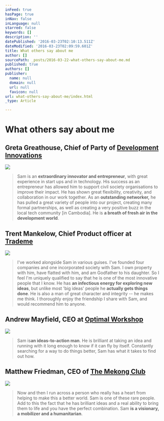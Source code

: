 ```yaml
---
inFeed: true
hasPage: true
inNav: false
inLanguage: null
starred: false
keywords: []
description: ''
datePublished: '2016-03-23T02:10:13.511Z'
dateModified: '2016-03-23T02:09:59.601Z'
title: What others say about me
author: []
sourcePath: _posts/2016-03-22-what-others-say-about-me.md
published: true
authors: []
publisher:
  name: null
  domain: null
  url: null
  favicon: null
url: what-others-say-about-me/index.html
_type: Article

---
```

# What others say about me

## Greta Greathouse, Chief of Party of [Development Innovations][0]
![](https://the-grid-user-content.s3-us-west-2.amazonaws.com/190cef47-9ecd-4472-9c67-1e98cc385f33.jpg)

> Sam is an **extraordinary innovator and entrepreneur**, with great experience in start ups and in technology. His success as an entrepreneur has allowed him to support civil society organisations to improve their impact. He has shown great flexibility, creativity, and collaboration in our work together. As an **outstanding networker,** he has pulled a great variety of people into our project, creating many formal partnerships, as well as creating a very positive buzz in the local tech community \[in Cambodia\]. He is **a breath of fresh air in the development world**.

## Trent Mankelow, Chief Product officer at [Trademe][1]
![](https://the-grid-user-content.s3-us-west-2.amazonaws.com/0b0b7b6f-c4d8-42ee-8b62-951b599514dd.jpg)

> I've worked alongside Sam in various guises. I've founded four companies and one incorporated society with Sam. I own property with him, have flatted with him, and am Godfather to his daughter. So I feel I'm uniquely qualified to say that he is one of the most innovative people that I know. He has **an infectious energy for exploring new ideas**, but unlike most 'big ideas' people he **actually gets things done**. He is also a man of great character and integrity -- he makes me think. I thoroughly enjoy the friendship I share with Sam, and would recommend him to anyone.

## Andrew Mayfield, CEO at [Optimal Workshop][2]
![](https://the-grid-user-content.s3-us-west-2.amazonaws.com/1c59a62b-7d34-4f16-a082-b585068cfbad.jpg)

> Sam is**an ideas-to-action man**. He is brilliant at taking an idea and running with it long enough to know if it can fly by itself. Constantly searching for a way to do things better, Sam has what it takes to find out how.

## Matthew Friedman, CEO of [The Mekong Club][3]
![](https://the-grid-user-content.s3-us-west-2.amazonaws.com/52d351d7-3b69-4656-bab1-176b25165a6a.jpg)

> Now and then I run across a person who really has a heart from helping to make this a better world. Sam is one of these rare people. Add to this the fact that he has brilliant ideas and a real ability to bring them to life and you have the perfect combination. Sam **is a visionary, a mobilizer and a humanitarian**.



[0]: www.development-innovations.org
[1]: www.trademe.co.nz
[2]: www.optimalworkshop.com
[3]: http://www.themekongclub.org